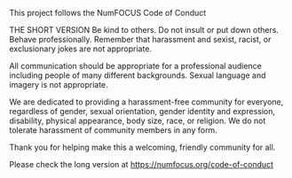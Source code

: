 This project follows the NumFOCUS Code of Conduct

THE SHORT VERSION
Be kind to others.
Do not insult or put down others.
Behave professionally.
Remember that harassment and sexist, racist,
or exclusionary jokes are not appropriate.

All communication should be appropriate for a professional audience including people of many different backgrounds.
Sexual language and imagery is not appropriate.

We are dedicated to providing a harassment-free community for everyone,
regardless of gender, sexual orientation, gender identity and expression,
disability, physical appearance, body size, race, or religion.
We do not tolerate harassment of community members in any form.

Thank you for helping make this a welcoming, friendly community for all.

Please check the long version at https://numfocus.org/code-of-conduct
